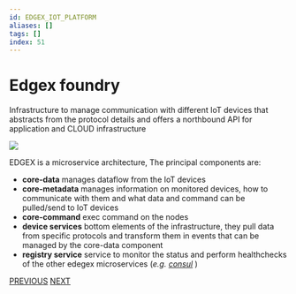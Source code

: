 ```yaml
---
id: EDGEX_IOT_PLATFORM
aliases: []
tags: []
index: 51
---
```


# Edgex foundry

Infrastructure to manage communication with different IoT devices that abstracts from the protocol details and offers a northbound API for application and CLOUD infrastructure

![](mobile_systems/Pasted%20image%2020240613162524.png)

EDGEX is a microservice architecture, The principal components are:

- **core-data** manages dataflow from the IoT devices
- **core-metadata** manages information on monitored devices, how to communicate with them and what data and command can be pulled/send to IoT devices
- **core-command** exec command on the nodes
- **device services** bottom elements of the infrastructure, they pull data from specific protocols and transform them in events that can be managed by the core-data component
- **registry service** service to monitor the status and perform healthchecks of the other edegex microservices (*e.g. [consul](https://www.consul.io/)* )

[PREVIOUS](pages/IoT/SIEMENS_MINDSPHERE.md) [NEXT](mobile_systems/IoT/IOT_DEVICES.md)
